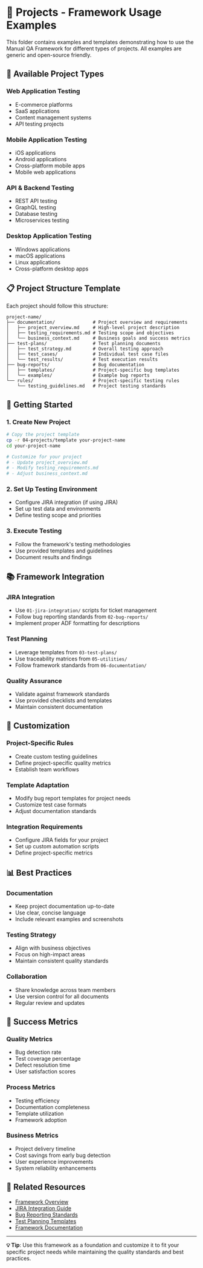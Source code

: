 # 📁 Projects - Framework Usage Examples

This folder contains examples and templates demonstrating how to use the Manual QA Framework for different types of projects. All examples are generic and open-source friendly.

## 🎯 Available Project Types

### **Web Application Testing**
- E-commerce platforms
- SaaS applications
- Content management systems
- API testing projects

### **Mobile Application Testing**
- iOS applications
- Android applications
- Cross-platform mobile apps
- Mobile web applications

### **API & Backend Testing**
- REST API testing
- GraphQL testing
- Database testing
- Microservices testing

### **Desktop Application Testing**
- Windows applications
- macOS applications
- Linux applications
- Cross-platform desktop apps

## 📋 Project Structure Template

Each project should follow this structure:

```
project-name/
├── documentation/              # Project overview and requirements
│   ├── project_overview.md     # High-level project description
│   ├── testing_requirements.md # Testing scope and objectives
│   └── business_context.md     # Business goals and success metrics
├── test-plans/                 # Test planning documents
│   ├── test_strategy.md        # Overall testing approach
│   ├── test_cases/             # Individual test case files
│   └── test_results/           # Test execution results
├── bug-reports/                # Bug documentation
│   ├── templates/              # Project-specific bug templates
│   └── examples/               # Example bug reports
└── rules/                      # Project-specific testing rules
    └── testing_guidelines.md   # Project testing standards
```

## 🚀 Getting Started

### 1. **Create New Project**
```bash
# Copy the project template
cp -r 04-projects/template your-project-name
cd your-project-name

# Customize for your project
# - Update project_overview.md
# - Modify testing_requirements.md
# - Adjust business_context.md
```

### 2. **Set Up Testing Environment**
- Configure JIRA integration (if using JIRA)
- Set up test data and environments
- Define testing scope and priorities

### 3. **Execute Testing**
- Follow the framework's testing methodologies
- Use provided templates and guidelines
- Document results and findings

## 📚 Framework Integration

### **JIRA Integration**
- Use `01-jira-integration/` scripts for ticket management
- Follow bug reporting standards from `02-bug-reports/`
- Implement proper ADF formatting for descriptions

### **Test Planning**
- Leverage templates from `03-test-plans/`
- Use traceability matrices from `05-utilities/`
- Follow framework standards from `06-documentation/`

### **Quality Assurance**
- Validate against framework standards
- Use provided checklists and templates
- Maintain consistent documentation

## 🔧 Customization

### **Project-Specific Rules**
- Create custom testing guidelines
- Define project-specific quality metrics
- Establish team workflows

### **Template Adaptation**
- Modify bug report templates for project needs
- Customize test case formats
- Adjust documentation standards

### **Integration Requirements**
- Configure JIRA fields for your project
- Set up custom automation scripts
- Define project-specific metrics

## 📊 Best Practices

### **Documentation**
- Keep project documentation up-to-date
- Use clear, concise language
- Include relevant examples and screenshots

### **Testing Strategy**
- Align with business objectives
- Focus on high-impact areas
- Maintain consistent quality standards

### **Collaboration**
- Share knowledge across team members
- Use version control for all documents
- Regular review and updates

## 🎯 Success Metrics

### **Quality Metrics**
- Bug detection rate
- Test coverage percentage
- Defect resolution time
- User satisfaction scores

### **Process Metrics**
- Testing efficiency
- Documentation completeness
- Template utilization
- Framework adoption

### **Business Metrics**
- Project delivery timeline
- Cost savings from early bug detection
- User experience improvements
- System reliability enhancements

## 🔗 Related Resources

- [Framework Overview](../README.md)
- [JIRA Integration Guide](../01-jira-integration/)
- [Bug Reporting Standards](../02-bug-reports/)
- [Test Planning Templates](../03-test-plans/)
- [Framework Documentation](../06-documentation/)

---

**💡 Tip**: Use this framework as a foundation and customize it to fit your specific project needs while maintaining the quality standards and best practices.

